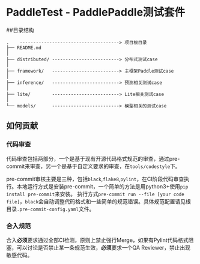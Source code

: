 # PaddleTest - PaddlePaddle测试套件
##目录结构
```
.    -------------------------------------> 项目根目录
├── README.md
│
├── distributed/ -------------------------> 分布式测试case
│
├── framework/   -------------------------> 主框架Paddle测试case
│
├── inference/   -------------------------> 预测相关测试case
│
├── lite/        -------------------------> Lite相关测试case
│
└── models/      -------------------------> 模型相关的测试case
```


## 如何贡献
### 代码审查
代码审查包括两部分，一个是基于现有开源代码格式规范的审查，通过pre-commit来审查，另一个是基于自定义要求的审查，在`tools/codestyle`下。

pre-commit审核主要是三种，包括`black`,`flake8`,`pylint`，在CI阶段代码审查执行。本地运行方式是安装pre-commit，一个简单的方法是用python3+使用`pip install pre-commit`来安装。
执行方式`pre-commit run --file [your code file]`，`black`会自动调整代码格式和一些简单的规范错误。具体规范配置请见根目录`.pre-commit-config.yaml`文件。

### 合入规范
合入**必须**要求通过全部CI检测，原则上禁止强行Merge，如果有Pylint代码格式阻塞，可以讨论是否禁止某一条规范生效，**必须**要求一个QA Reviewer，禁止出现敏感代码。
